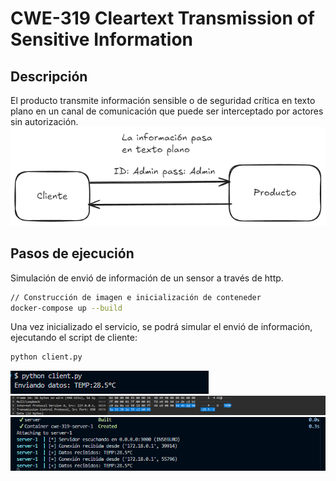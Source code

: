 # CWE-319 Cleartext Transmission of Sensitive Information

## Descripción
El producto transmite información sensible o de seguridad crítica en texto plano en un canal de comunicación que puede ser interceptado por actores sin autorización.
![alt text](image-4.png)

## Pasos de ejecución

Simulación de envió de información de un sensor a través de http.

```bash
// Construcción de imagen e inicialización de conteneder
docker-compose up --build
```
Una vez inicializado el servicio, se podrá simular el envió de información, ejecutando el script de cliente:

```bash
python client.py
```

![alt text](image-2.png)
![alt text](image-3.png)
![alt text](image-1.png)

